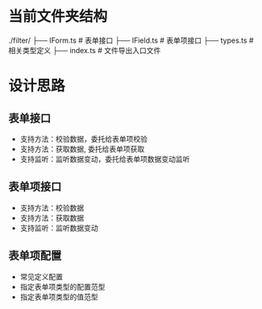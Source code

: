 # 当前文件夹结构
./filter/
├── IForm.ts # 表单接口
├── IField.ts # 表单项接口
├── types.ts # 相关类型定义
├── index.ts # 文件导出入口文件


# 设计思路

## 表单接口
* 支持方法：校验数据，委托给表单项校验
* 支持方法：获取数据, 委托给表单项获取
* 支持监听：监听数据变动，委托给表单项数据变动监听

## 表单项接口
* 支持方法：校验数据
* 支持方法：获取数据
* 支持监听：监听数据变动

## 表单项配置
* 常见定义配置
* 指定表单项类型的配置范型
* 指定表单项类型的值范型
